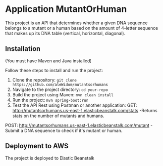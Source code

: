 # Application MutantOrHuman

This project is an API that determines whether a given DNA sequence belongs to a mutant or a human based on the amount of 4-letter sequence that makes up its DNA table (vertical, horizontal, diagonal).

## Installation
(You must have Maven and Java installed)

Follow these steps to install and run the project:

1. Clone the repository: `git clone https://github.com/aleWidom/mutantsorhumans`
2. Navigate to the project directory: `cd your-repo`
3. Build the project using Maven: `mvn clean install`
4. Run the project: `mvn spring-boot:run`
5. Test the API Rest using Postman or another application:
   GET: http://mutantsorhumans.us-east-1.elasticbeanstalk.com/stats
  -Returns stats on the number of mutants and humans.

  POST: http://mutantsorhumans.us-east-1.elasticbeanstalk.com/mutant
  -Submit a DNA sequence to check if it's mutant or human.

## Deployment to AWS

The project is deployed to Elastic Beanstalk
